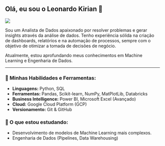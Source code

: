 <!--
**LeoKirian/LeoKirian** is a ✨ _special_ ✨ repository because its `README.md` (this file) appears on your GitHub profile.

Here are some ideas to get you started:

- 🔭 I’m currently working on ...
- 🌱 I’m currently learning ...
- 👯 I’m looking to collaborate on ...
- 🤔 I’m looking for help with ...
- 💬 Ask me about ...
- 📫 How to reach me: ...
- 😄 Pronouns: ...
- ⚡ Fun fact: ...
-->

## Olá, eu sou o Leonardo Kirian 👋

<a href="https://www.linkedin.com/in/leonardo-kirian-626017131/" target="_blank"><img src="https://img.shields.io/badge/-LinkedIn-%230077B5?style=for-the-badge&logo=linkedin&logoColor=white" target="_blank"></a>

Sou um Analista de Dados apaixonado por resolver problemas e gerar insights através da análise de dados. Tenho experiência sólida na criação de dashboards, relatórios e na automação de processos, sempre com o objetivo de otimizar a tomada de decisões de negócio.

Atualmente, estou aprofundando meus conhecimentos em Machine Learning e Engenharia de Dados.

---

### 🔧 Minhas Habilidades e Ferramentas:

* **Linguagens:** Python, SQL
* **Ferramentas:** Pandas, Scikit-learn, NumPy, MatPlotLib, Databricks
* **Business Intelligence:** Power BI, Microsoft Excel (Avançado)
* **Cloud:** Google Cloud Platform (GCP)
* **Versionamento:** Git & GitHub

### 🌱 O que estou estudando:

* Desenvolvimento de modelos de Machine Learning mais complexos.
* Engenharia de Dados (Pipelines, Data Warehousing)

